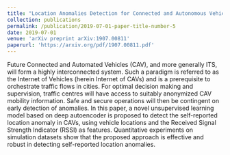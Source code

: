 ```yaml
---
title: "Location Anomalies Detection for Connected and Autonomous Vehicles"
collection: publications
permalink: /publication/2019-07-01-paper-title-number-5
date: 2019-07-01
venue: 'arXiv preprint arXiv:1907.00811'
paperurl: 'https://arxiv.org/pdf/1907.00811.pdf'
---
```

Future Connected and Automated Vehicles (CAV), and more generally ITS, will form a highly interconnected system. Such a paradigm is referred to as the Internet of Vehicles (herein Internet of CAVs) and is a prerequisite to orchestrate traffic flows in cities. For optimal decision making and supervision, traffic centres will have access to suitably anonymized CAV mobility information. Safe and secure operations will then be contingent on early detection of anomalies. In this paper, a novel unsupervised learning model based on deep autoencoder is proposed to detect the self-reported location anomaly in CAVs, using vehicle locations and the Received Signal Strength Indicator (RSSI) as features. Quantitative experiments on simulation datasets show that the proposed approach is effective and robust in detecting self-reported location anomalies.
